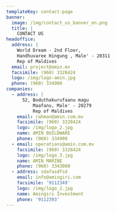 ```yaml
---
templateKey: contact-page
banner:
  image: /img/contact_us_banner_en.png
  title: |
    CONTACT US
headoffice:
  address: |
    World Dream - 2nd Floor,
    Handhuvaree Hingung , Male' - 20311
    Rep of Maldives
  email: project@amin.mv
  facsimile: (960) 3328424
  logo: /img/logo-amin.jpg
  phone: (960) 334900
companies:
  - address: |
      52, Boduthakurufaanu magu
          Maafanu, Male' - 20279
          Rep of Maldives
    email: rahman@amin.com.mv
    facsimile: (960) 3328424
    logo: /img/logo_2.jpg
    name: AMIN BUILDWARE
    phone: (960) 334900
  - email: operations@amin.com.mv
    facsimile: (960) 3328424
    logo: /img/logo_3.jpg
    name: AMIN MARINE
    phone: (960) 3343000
  - address: sdafasdfsd
    email: info@amingiri.com
    facsimile: '9112349'
    logo: /img/logo_2.jpg
    name: Amingiri Investment
    phone: '9112393'
---
```



